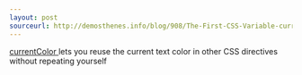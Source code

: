```yaml
---
layout: post
sourceurl: http://demosthenes.info/blog/908/The-First-CSS-Variable-currentColor
---
```


<a href="http://demosthenes.info/blog/908/The-First-CSS-Variable-currentColor" target="_blank">
  currentColor
</a> lets you reuse the current text color in other CSS directives without repeating yourself
